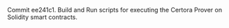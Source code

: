 Commit ee241c1.                    Build and Run scripts for executing the Certora Prover on Solidity smart contracts.